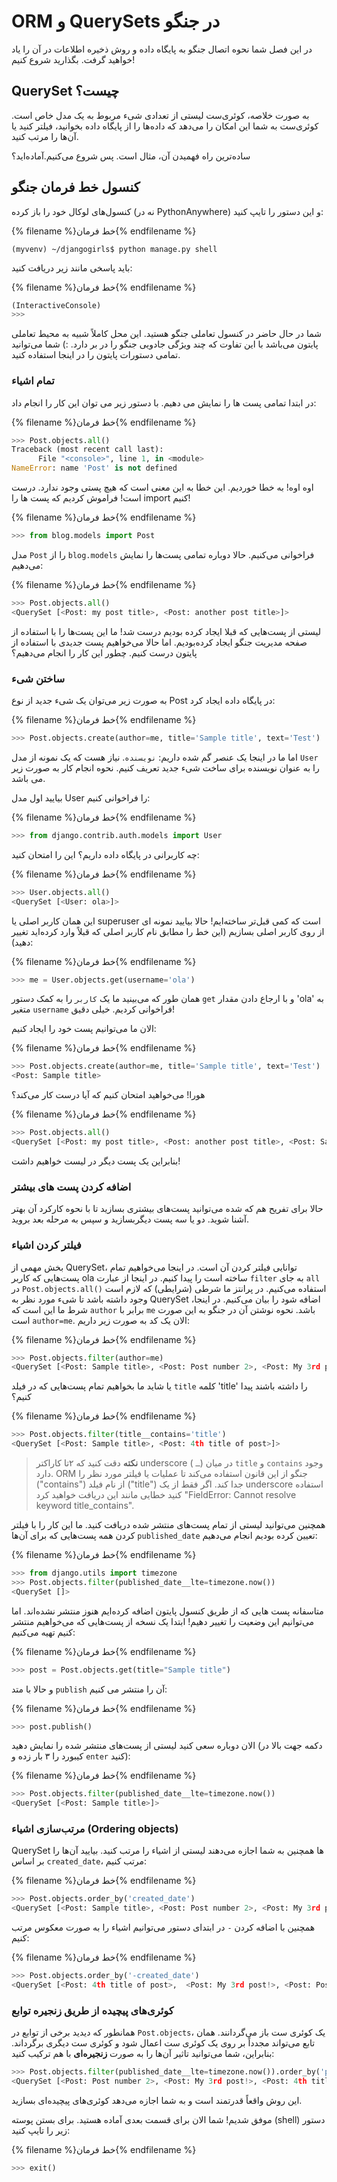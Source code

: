 # ORM و QuerySets در جنگو

در این فصل شما نحوه اتصال جنگو به پایگاه داده و روش ذخیره اطلاعات در آن را یاد خواهید گرفت. بگذارید شروع کنیم!

## QuerySet چیست؟

به صورت خلاصه، کوئری‌ست لیستی از تعدادی شیء مربوط به یک مدل خاص است. کوئری‌ست به شما این امکان را می‌دهد که داده‌ها را از پایگاه داده بخوانید، فیلتر کنید یا آن‌ها را مرتب کنید.

ساده‌ترین راه فهمیدن آن، مثال است. پس شروع می‌کنیم.آماده‌اید؟

## کنسول خط فرمان جنگو

کنسول‌های لوکال خود را باز کرده (نه در PythonAnywhere) و این دستور را تایپ کنید:

{% filename %}خط فرمان{% endfilename %}

    (myvenv) ~/djangogirls$ python manage.py shell
    
    

باید پاسخی مانند زیر دریافت کنید:

{% filename %}خط فرمان{% endfilename %}

```python
(InteractiveConsole)
>>>
```

شما در حال حاضر در کنسول تعاملی جنگو هستید. این محل کاملاً شبیه به محیط تعاملی پایتون می‌باشد با این تفاوت که چند ویژگی جادویی جنگو را در بر دارد. :) شما می‌توانید تمامی دستورات پایتون را در اینجا استفاده کنید.

### تمام اشیاء

در ابتدا تمامی پست ها را نمایش می دهیم. با دستور زیر می توان این کار را انجام داد:

{% filename %}خط فرمان{% endfilename %}

```python
>>> Post.objects.all()
Traceback (most recent call last):
      File "<console>", line 1, in <module>
NameError: name 'Post' is not defined
```

اوه اوه! به خطا خوردیم. این خطا به این معنی است که هیچ پستی وجود ندارد. درست است! فراموش کردیم که پست ها را import کنیم!

{% filename %}خط فرمان{% endfilename %}

```python
>>> from blog.models import Post
```

مدل `Post` را از `blog.models` فراخوانی می‌کنیم. حالا دوباره تمامی پست‌ها را نمایش می‌دهیم:

{% filename %}خط فرمان{% endfilename %}

```python
>>> Post.objects.all()
<QuerySet [<Post: my post title>, <Post: another post title>]>
```

لیستی از پست‌هایی که قبلا ایجاد کرده بودیم درست شد! ما این پست‌ها را با استفاده از صفحه مدیریت جنگو ایجاد کرده‌بودیم. اما حالا می‌خواهیم پست جدیدی با استفاده از پایتون درست کنیم. چطور این کار را انجام می‌دهیم؟

### ساختن شیء

به صورت زیر می‌توان یک شیء جدید از نوع Post در پایگاه داده ایجاد کرد:

{% filename %}خط فرمان{% endfilename %}

```python
>>> Post.objects.create(author=me, title='Sample title', text='Test')
```

اما ما در اینجا یک عنصر گم شده داریم: `نویسنده`. نیاز هست که یک نمونه از مدل `User` را به عنوان نویسنده برای ساخت شیء جدید تعریف کنیم. نحوه انجام کار به صورت زیر می باشد.

بیایید اول مدل User را فراخوانی کنیم:

{% filename %}خط فرمان{% endfilename %}

```python
>>> from django.contrib.auth.models import User
```

چه کاربرانی در پایگاه داده داریم؟ این را امتحان کنید:

{% filename %}خط فرمان{% endfilename %}

```python
>>> User.objects.all()
<QuerySet [<User: ola>]>
```

این همان کاربر اصلی یا superuser است که کمی قبل‌تر ساخته‌ایم! حالا بیایید نمونه ای از روی کاربر اصلی بسازیم (این خط را مطابق نام کاربر اصلی که قبلاً وارد کرده‌اید تغییر دهید):

{% filename %}خط فرمان{% endfilename %}

```python
>>> me = User.objects.get(username='ola')
```

همان طور که می‌بینید ما یک `کاربر` را به کمک دستور `get` و با ارجاع دادن مقدار 'ola' به متغیر `username` فراخوانی کردیم. خیلی دقیق!

الان ما می‌توانیم پست خود را ایجاد کنیم:

{% filename %}خط فرمان{% endfilename %}

```python
>>> Post.objects.create(author=me, title='Sample title', text='Test')
<Post: Sample title>
```

هورا! می‌خواهید امتحان کنیم که آیا درست کار می‌کند؟

{% filename %}خط فرمان{% endfilename %}

```python
>>> Post.objects.all()
<QuerySet [<Post: my post title>, <Post: another post title>, <Post: Sample title>]>
```

بنابراین یک پست دیگر در لیست خواهیم داشت!

### اضافه کردن پست های بیشتر

حالا برای تفریح هم که شده می‌توانید پست‌های بیشتری بسازید تا با نحوه کارکرد آن بهتر آشنا شوید. دو یا سه پست دیگربسازید و سپس به مرحله بعد بروید.

### فیلتر کردن اشیاء

بخش مهمی از QuerySet، توانایی فیلتر کردن آن است. در اینجا می‌خواهیم تمام پست‌هایی که کاربر ola ساخته است را پیدا کنیم. در اینجا از عبارت `filter` به جای `all` در `Post.objects.all()` استفاده می‌کنیم. در پرانتز ما شرطی (شرایطی) که لازم است وجود داشته باشد تا شیء مورد نظر به QuerySet اضافه شود را بیان می‌کنیم. در اینجا، شرط ما این است که `author` برابر با `me` باشد. نحوه نوشتن آن در جنگو به این صورت است `author=me`. الان یک کد به صورت زیر داریم:

{% filename %}خط فرمان{% endfilename %}

```python
>>> Post.objects.filter(author=me)
<QuerySet [<Post: Sample title>, <Post: Post number 2>, <Post: My 3rd post!>, <Post: 4th title of post>]>
```

یا شاید ما بخواهیم تمام پست‌هایی که در فیلد `title` کلمه 'title' را داشته باشند پیدا کنیم؟

{% filename %}خط فرمان{% endfilename %}

```python
>>> Post.objects.filter(title__contains='title')
<QuerySet [<Post: Sample title>, <Post: 4th title of post>]>
```

> **نکته** دقت کنید که ۲تا کاراکتر underscore ( `ـ`) در میان `title` و `contains` وجود دارد. ORM جنگو از این قانون استفاده می‌کند تا عملیات یا فیلتر مورد نظر را ("contains") از نام فیلد ("title") جدا کند. اگر فقط از یک underscore استفاده کنید خطایی مانند این دریافت خواهید کرد "FieldError: Cannot resolve keyword title_contains".

همچنین می‌توانید لیستی از تمام پست‌های منتشر شده دریافت کنید. ما این کار را با فیلتر کردن همه پست‌هایی که برای آن‌ها `published_date` تعیین کرده بودیم انجام می‌دهیم:

{% filename %}خط فرمان{% endfilename %}

```python
>>> from django.utils import timezone
>>> Post.objects.filter(published_date__lte=timezone.now())
<QuerySet []>
```

متاسفانه پست هایی که از طریق کنسول پایتون اضافه کرده‌ایم هنوز منتشر نشده‌اند. اما می‌توانیم این وضعیت را تغییر دهیم! ابتدا یک نسخه از پست‌هایی که می‌خواهیم منتشر کنیم تهیه می‌کنیم:

{% filename %}خط فرمان{% endfilename %}

```python
>>> post = Post.objects.get(title="Sample title")
```

و حالا با متد `publish` آن را منتشر می کنیم:

{% filename %}خط فرمان{% endfilename %}

```python
>>> post.publish()
```

الان دوباره سعی کنید لیستی از پست‌های منتشر شده را نمایش دهید (دکمه جهت بالا در کیبورد را ۳ بار زده و `enter` کنید):

{% filename %}خط فرمان{% endfilename %}

```python
>>> Post.objects.filter(published_date__lte=timezone.now())
<QuerySet [<Post: Sample title>]>
```

### مرتب‌سازی اشیاء (Ordering objects)

QuerySet ها همچنین به شما اجازه می‌دهند لیستی از اشیاء را مرتب کنید. بیایید آن‌ها را بر اساس `created_date`، مرتب کنیم:

{% filename %}خط فرمان{% endfilename %}

```python
>>> Post.objects.order_by('created_date')
<QuerySet [<Post: Sample title>, <Post: Post number 2>, <Post: My 3rd post!>, <Post: 4th title of post>]>
```

همچنین با اضافه کردن `-` در ابتدای دستور می‌توانیم اشیاء را به صورت معکوس مرتب کنیم:

{% filename %}خط فرمان{% endfilename %}

```python
>>> Post.objects.order_by('-created_date')
<QuerySet [<Post: 4th title of post>,  <Post: My 3rd post!>, <Post: Post number 2>, <Post: Sample title>]>
```

### کوئری‌های پیچیده از طریق زنجیره توابع

همانطور که دیدید برخی از توابع در `Post.objects`، یک کوئری ست باز می‌گردانند. همان تابع می‌تواند مجدداً بر روی یک کوئری ست اعمال شود و کوئری ست دیگری برگرداند. بنابراین، شما می‌توانید تاثیر آن‌ها را به صورت **زنجیره‌ای** با هم ترکیب کنید:

```python
>>> Post.objects.filter(published_date__lte=timezone.now()).order_by('published_date')
<QuerySet [<Post: Post number 2>, <Post: My 3rd post!>, <Post: 4th title of post>, <Post: Sample title>]>
```

این روش واقعاً قدرتمند است و به شما اجازه می‌دهد کوئری‌های پیچیده‌ای بسازید.

موفق شدیم! شما الان برای قسمت بعدی آماده هستید. برای بستن پوسته (shell) دستور زیر را تایپ کنید:

{% filename %}خط فرمان{% endfilename %}

```python
>>> exit()
```